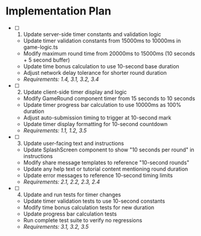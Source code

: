 # Implementation Plan

- [ ] 1. Update server-side timer constants and validation logic
  - Update timer validation constants from 15000ms to 10000ms in game-logic.ts
  - Modify maximum round time from 20000ms to 15000ms (10 seconds + 5 second buffer)
  - Update time bonus calculation to use 10-second base duration
  - Adjust network delay tolerance for shorter round duration
  - _Requirements: 1.4, 3.1, 3.2, 3.4_

- [ ] 2. Update client-side timer display and logic
  - Modify GameRound component timer from 15 seconds to 10 seconds
  - Update timer progress bar calculation to use 10000ms as 100% duration
  - Adjust auto-submission timing to trigger at 10-second mark
  - Update timer display formatting for 10-second countdown
  - _Requirements: 1.1, 1.2, 3.5_

- [ ] 3. Update user-facing text and instructions
  - Update SplashScreen component to show "10 seconds per round" in instructions
  - Modify share message templates to reference "10-second rounds"
  - Update any help text or tutorial content mentioning round duration
  - Update error messages to reference 10-second timing limits
  - _Requirements: 2.1, 2.2, 2.3, 2.4_

- [ ] 4. Update and run tests for timer changes
  - Update timer validation tests to use 10-second constants
  - Modify time bonus calculation tests for new duration
  - Update progress bar calculation tests
  - Run complete test suite to verify no regressions
  - _Requirements: 3.1, 3.2, 3.5_

